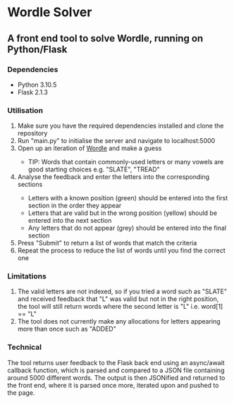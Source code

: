 <h1>Wordle Solver</h1>
<h2>A front end tool to solve Wordle, running on Python/Flask</h2>
<h3>Dependencies</h3>
<ul>
<li>Python 3.10.5</li>
<li>Flask 2.1.3</li>
</ul>
<h3>Utilisation</h3>
<ol>
<li>Make sure you have the required dependencies installed and clone the repository</li>
<li>Run "main.py" to initialise the server and navigate to localhost:5000</li>
<li>Open up an iteration of <a href="https://www.nytimes.com/games/wordle/index.html" target="_blank">Wordle</a> and make a guess</li>
<ul>
<li>TIP: Words that contain commonly-used letters or many vowels are good starting choices e.g. "SLATE", "TREAD"</li>
</ul>
<li>Analyse the feedback and enter the letters into the corresponding sections</li>
<ul>
<li>Letters with a known position (green) should be entered into the first section in the order they appear</li>
<li>Letters that are valid but in the wrong position (yellow) should be entered into the next section</li>
<li>Any letters that do not appear (grey) should be entered into the final section</li>
</ul>
<li>Press "Submit" to return a list of words that match the criteria</li>
<li>Repeat the process to reduce the list of words until you find the correct one</li>
</ol>
<h3>Limitations</h3>
<ol>
<li>The valid letters are not indexed, so if you tried a word such as "SLATE" and received feedback that "L" was valid but not in the right position, the tool will still return words where the second letter is "L" i.e. word[1] == "L"</li>
<li>The tool does not currently make any allocations for letters appearing more than once such as "ADDED"</li>
</ol>
<h3>Technical</h3>
<p>
The tool returns user feedback to the Flask back end using an async/await callback function, which is parsed and compared to a JSON file containing around 5000 different words. The output is then JSONified and returned to the front end, where it is parsed once more, iterated upon and pushed to the page.
</p>
